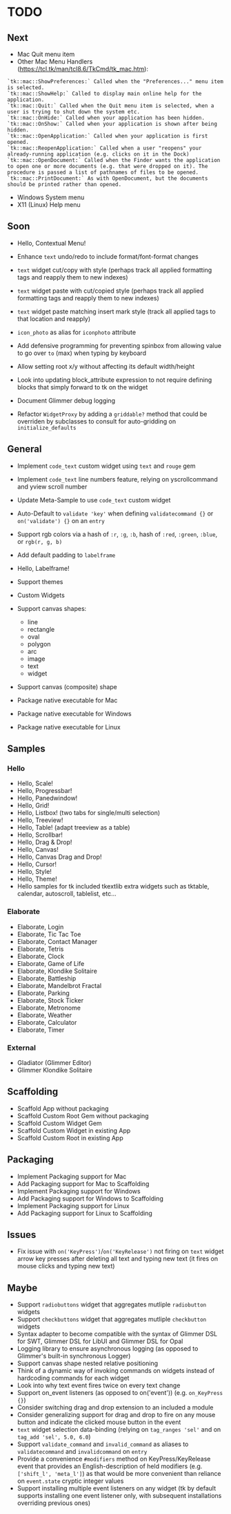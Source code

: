 # TODO

## Next

- Mac Quit menu item
- Other Mac Menu Handlers (https://tcl.tk/man/tcl8.6/TkCmd/tk_mac.htm):
```
`tk::mac::ShowPreferences:` Called when the "Preferences..." menu item is selected.
`tk::mac::ShowHelp:` Called to display main online help for the application.
`tk::mac::Quit:` Called when the Quit menu item is selected, when a user is trying to shut down the system etc.
`tk::mac::OnHide:` Called when your application has been hidden.
`tk::mac::OnShow:` Called when your application is shown after being hidden.
`tk::mac::OpenApplication:` Called when your application is first opened.
`tk::mac::ReopenApplication:` Called when a user "reopens" your already-running application (e.g. clicks on it in the Dock)
`tk::mac::OpenDocument:` Called when the Finder wants the application to open one or more documents (e.g. that were dropped on it). The procedure is passed a list of pathnames of files to be opened.
`tk::mac::PrintDocument:` As with OpenDocument, but the documents should be printed rather than opened.
```
- Windows System menu
- X11 (Linux) Help menu

## Soon

- Hello, Contextual Menu!
- Enhance `text` undo/redo to include format/font-format changes
- `text` widget cut/copy with style (perhaps track all applied formatting tags and reapply them to new indexes)
- `text` widget paste with cut/copied style (perhaps track all applied formatting tags and reapply them to new indexes)
- `text` widget paste matching insert mark style (track all applied tags to that location and reapply)

- `icon_photo` as alias for `iconphoto` attribute
- Add defensive programming for preventing spinbox from allowing value to go over `to` (max) when typing by keyboard
- Allow setting root x/y without affecting its default width/height
- Look into updating block_attribute expression to not require defining blocks that simply forward to tk on the widget
- Document Glimmer debug logging
- Refactor `WidgetProxy` by adding a `griddable?` method that could be overriden by subclasses to consult for auto-gridding on `initialize_defaults`

## General

- Implement `code_text` custom widget using `text` and `rouge` gem
- Implement `code_text` line numbers feature, relying on yscrollcommand and yview scroll number
- Update Meta-Sample to use `code_text` custom widget

- Auto-Default to `validate 'key'` when defining `validatecommand {}` or `on('validate') {}` on an `entry`
- Support rgb colors via a hash of `:r`, `:g`, `:b`, hash of `:red`, `:green`, `:blue`, or `rgb(r, g, b)`
- Add default padding to `labelframe`
- Hello, Labelframe!

- Support themes
- Custom Widgets
- Support canvas shapes:
  - line
  - rectangle
  - oval
  - polygon
  - arc
  - image
  - text
  - widget
- Support canvas (composite) shape

- Package native executable for Mac
- Package native executable for Windows
- Package native executable for Linux

## Samples

### Hello

- Hello, Scale!
- Hello, Progressbar!
- Hello, Panedwindow!
- Hello, Grid!
- Hello, Listbox! (two tabs for single/multi selection)
- Hello, Treeview!
- Hello, Table! (adapt treeview as a table)
- Hello, Scrollbar!
- Hello, Drag & Drop!
- Hello, Canvas!
- Hello, Canvas Drag and Drop!
- Hello, Cursor!
- Hello, Style!
- Hello, Theme!
- Hello samples for tk included tkextlib extra widgets such as tktable, calendar, autoscroll, tablelist, etc...

### Elaborate

- Elaborate, Login
- Elaborate, Tic Tac Toe
- Elaborate, Contact Manager
- Elaborate, Tetris
- Elaborate, Clock
- Elaborate, Game of Life
- Elaborate, Klondike Solitaire
- Elaborate, Battleship
- Elaborate, Mandelbrot Fractal
- Elaborate, Parking
- Elaborate, Stock Ticker
- Elaborate, Metronome
- Elaborate, Weather
- Elaborate, Calculator
- Elaborate, Timer

### External

- Gladiator (Glimmer Editor)
- Glimmer Klondike Solitaire

## Scaffolding

- Scaffold App without packaging
- Scaffold Custom Root Gem without packaging
- Scaffold Custom Widget Gem
- Scaffold Custom Widget in existing App
- Scaffold Custom Root in existing App

## Packaging

- Implement Packaging support for Mac
- Add Packaging support for Mac to Scaffolding
- Implement Packaging support for Windows
- Add Packaging support for Windows to Scaffolding
- Implement Packaging support for Linux
- Add Packaging support for Linux to Scaffolding

## Issues

- Fix issue with `on('KeyPress')`/`on('KeyRelease')` not firing on `text` widget arrow key presses after deleting all text and typing new text (it fires on mouse clicks and typing new text)

## Maybe

- Support `radiobuttons` widget that aggregates mutliple `radiobutton` widgets
- Support `checkbuttons` widget that aggregates mutliple `checkbutton` widgets
- Syntax adapter to become compatible with the syntax of Glimmer DSL for SWT, Glimmer DSL for LibUI and Glimmer DSL for Opal
- Logging library to ensure asynchronous logging (as opposed to Glimmer's built-in synchronous Logger)
- Support canvas shape nested relative positioning
- Think of a dynamic way of invoking commands on widgets instead of hardcoding commands for each widget
- Look into why text <Modified> event fires twice on every text change
- Support on_event listeners (as opposed to on('event')) (e.g. `on_KeyPress {}`)
- Consider switching drag and drop extension to an included a module
- Consider generalizing support for drag and drop to fire on any mouse button and indicate the clicked mouse button in the event
- `text` widget selection data-binding (relying on `tag_ranges 'sel'` and on `tag_add 'sel', 5.0, 6.0`)
- Support `validate_command` and `invalid_command` as aliases to `validatecommand` and `invalidcommand` on `entry`
- Provide a convenience `#modifiers` method on KeyPress/KeyRelease event that provides an English-description of held modifiers (e.g. `['shift_l', 'meta_l']`) as that would be more convenient than reliance on `event.state` cryptic integer values
- Support installing multiple event listeners on any widget (tk by default supports installing one event listener only, with subsequent installations overriding previous ones)
